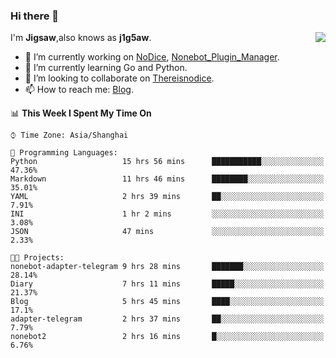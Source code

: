 ### Hi there 👋

<a href="#">
  <img align="right" src="https://github-readme-stats.vercel.app/api?username=j1g5awi&count_private=true&show_icons=true&title_color=80070B&text_color=B3B3B3&bg_color=212121&icon_color=80070B" />
</a>

I'm **Jigsaw**,also knows as **j1g5aw**.

- 🔭 I’m currently working on [NoDice](https://github.com/thereisnodice/nodice2), [Nonebot_Plugin_Manager](https://github.com/Jigsaw111/nonebot_plugin_manager).
- 🌱 I’m currently learning Go and Python.
- 👯 I’m looking to collaborate on [Thereisnodice](https://github.com/thereisnodice).
- 📫 How to reach me: [Blog](https://blog.maddestroyer.xyz/).

<!--START_SECTION:waka-->
📊 **This Week I Spent My Time On** 

```text
⌚︎ Time Zone: Asia/Shanghai

💬 Programming Languages: 
Python                   15 hrs 56 mins      ███████████░░░░░░░░░░░░░░   47.36% 
Markdown                 11 hrs 46 mins      ████████░░░░░░░░░░░░░░░░░   35.01% 
YAML                     2 hrs 39 mins       ██░░░░░░░░░░░░░░░░░░░░░░░   7.91% 
INI                      1 hr 2 mins         ░░░░░░░░░░░░░░░░░░░░░░░░░   3.08% 
JSON                     47 mins             ░░░░░░░░░░░░░░░░░░░░░░░░░   2.33%

🐱‍💻 Projects: 
nonebot-adapter-telegram 9 hrs 28 mins       ███████░░░░░░░░░░░░░░░░░░   28.14% 
Diary                    7 hrs 11 mins       █████░░░░░░░░░░░░░░░░░░░░   21.37% 
Blog                     5 hrs 45 mins       ████░░░░░░░░░░░░░░░░░░░░░   17.1% 
adapter-telegram         2 hrs 37 mins       ██░░░░░░░░░░░░░░░░░░░░░░░   7.79% 
nonebot2                 2 hrs 16 mins       █░░░░░░░░░░░░░░░░░░░░░░░░   6.76%

```


<!--END_SECTION:waka-->
